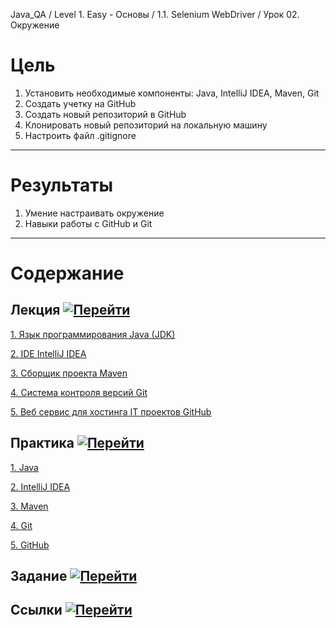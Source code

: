 Java_QA / Level 1. Easy - Основы / 1.1. Selenium WebDriver / Урок 02. Окружение

# Цель

1. Установить необходимые компоненты: Java, IntelliJ IDEA, Maven, Git
2. Создать учетку на GitHub
3. Создать новый репозиторий в GitHub 
4. Клонировать новый репозиторий на локальную машину
5. Настроить файл .gitignore

***

# Результаты 

1. Умение настраивать окружение
2. Навыки работы с GitHub и Git

***

# Содержание

## Лекция [![Перейти](https://img.shields.io/badge/-%D0%9F%D0%B5%D1%80%D0%B5%D0%B9%D1%82%D0%B8-blue)](1.%20Лекция.md)
           
[1. Язык программирования Java (JDK)](1.%20Лекция.md#1.-Язык-программирования-Java-(JDK))

[2. IDE IntelliJ IDEA](1.%20Лекция.md#2.-IDE-IntelliJ-IDEA)
   
[3. Сборщик проекта Maven](1.%20Лекция.md#3.-Сборщик-проекта-Maven)
   
[4. Система контроля версий Git](1.%20Лекция.md#4.-Система-контроля-версий-Git)

[5. Веб сервис для хостинга IT проектов GitHub](1.%20Лекция.md#5.-Веб-сервис-для-хостинга-IT-проектов-GitHub)

## Практика [![Перейти](https://img.shields.io/badge/-%D0%9F%D0%B5%D1%80%D0%B5%D0%B9%D1%82%D0%B8-blue)](2.%20Практика.md)

[1. Java](2.%20Практика.md#1.-Java)

[2. IntelliJ IDEA](2.%20Практика.md#2.-IntelliJ-IDEA)

[3. Maven](2.%20Практика.md#3.-Maven)

[4. Git](2.%20Практика.md#4.-Git)

[5. GitHub](2.%20Практика.md#5.-GitHub)

## Задание [![Перейти](https://img.shields.io/badge/-%D0%9F%D0%B5%D1%80%D0%B5%D0%B9%D1%82%D0%B8-blue)](3.%20Задание.md)

## Ссылки [![Перейти](https://img.shields.io/badge/-%D0%9F%D0%B5%D1%80%D0%B5%D0%B9%D1%82%D0%B8-blue)](4.%20Ссылки.md)